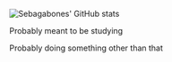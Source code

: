 ![Sebagabones' GitHub stats](https://github-readme-stats.vercel.app/api?username=Sebagabones&rank_icon=github&show=reviews,prs_merged_percentage&show_icons=true&bg_color=1e1e2e&text_color=cdd6f4&icon_color=cba6f7&title_color=94e2d5)

Probably meant to be studying

Probably doing something other than that
